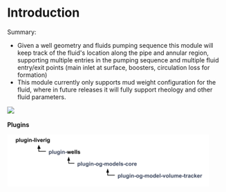 # Introduction

Summary:

* Given a well geometry and fluids pumping sequence this module will keep track of the fluid's location along the pipe and annular region, supporting multiple entries in the pumping sequence and multiple fluid entry/exit points (main inlet at surface, boosters, circulation loss for formation)
* This module currently only supports mud weight configuration for the fluid, where in future releases it will fully support rheology and other fluid parameters.



![](https://lh4.googleusercontent.com/XiPk9pUe-JI87YXQJae0DpnQYQT4LJbL0HYqzOhXXZh2QM\_DW17VTxO4IjO9mGps6Kuu9JtYTDvRNzfurXR8xX5zqNifTESuriUTNaFG\_fp6M7BnAGaiuQ30YiwiRp-A-VrdqtE7)

**Plugins**

![](<../../.gitbook/assets/image (197).png>)

